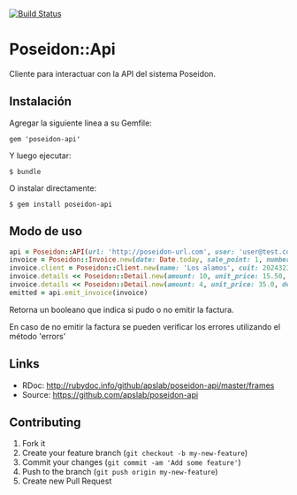 [![Build Status](http://www.apslabs.com.ar/jenkins/job/poseidon-api/badge/icon)](http://www.apslabs.com.ar/jenkins/job/poseidon-api/)

# Poseidon::Api

Cliente para interactuar con la API del sistema Poseidon.

## Instalación

Agregar la siguiente linea a su Gemfile:

    gem 'poseidon-api'

Y luego ejecutar:

    $ bundle

O instalar directamente: 

    $ gem install poseidon-api

## Modo de uso

```ruby
api = Poseidon::API(url: 'http://poseidon-url.com', user: 'user@test.com', password: '12345')
invoice = Poseidon::Invoice.new(date: Date.today, sale_point: 1, number: 189122)
invoice.client = Poseidon::Client.new(name: 'Los alamos', cuit: 20243234221, iva_condition_id: 1)
invoice.details << Poseidon::Detail.new(amount: 10, unit_price: 15.50, description: 'Carpetas oficio', iva_rate: 21.0)
invoice.details << Poseidon::Detail.new(amount: 4, unit_price: 35.0, description: 'Carpetas plastificada', iva_rate: 21.0)
emitted = api.emit_invoice(invoice)
```

Retorna un booleano que indica si pudo o no emitir la factura.

En caso de no emitir la factura se pueden verificar los errores utilizando el método 'errors'

## Links

+ RDoc: http://rubydoc.info/github/apslab/poseidon-api/master/frames
+ Source: https://github.com/apslab/poseidon-api

## Contributing

1. Fork it
2. Create your feature branch (`git checkout -b my-new-feature`)
3. Commit your changes (`git commit -am 'Add some feature'`)
4. Push to the branch (`git push origin my-new-feature`)
5. Create new Pull Request
